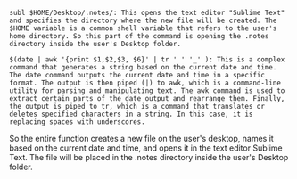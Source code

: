     subl $HOME/Desktop/.notes/: This opens the text editor "Sublime Text" and specifies the directory where the new file will be created. The $HOME variable is a common shell variable that refers to the user's home directory. So this part of the command is opening the .notes directory inside the user's Desktop folder.

    $(date | awk '{print $1,$2,$3, $6}' | tr ' ' '_' ): This is a complex command that generates a string based on the current date and time. The date command outputs the current date and time in a specific format. The output is then piped (|) to awk, which is a command-line utility for parsing and manipulating text. The awk command is used to extract certain parts of the date output and rearrange them. Finally, the output is piped to tr, which is a command that translates or deletes specified characters in a string. In this case, it is replacing spaces with underscores.

So the entire function creates a new file on the user's desktop, names it based on the current date and time, and opens it in the text editor Sublime Text. The file will be placed in the .notes directory inside the user's Desktop folder.
